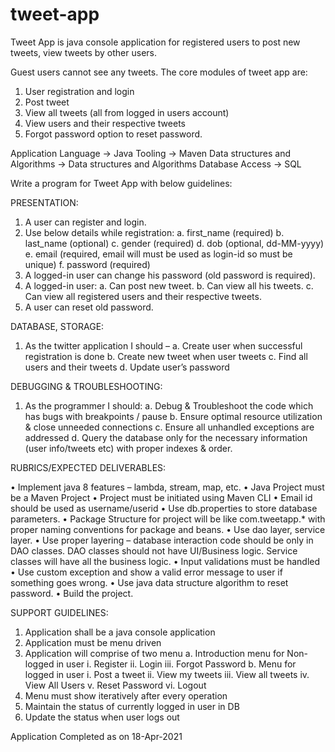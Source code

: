 # tweet-app
Tweet App is java console application for registered users to post new tweets, view tweets by other users.

Guest users cannot see any tweets.
The core modules of tweet app are:
1.	User registration and login
2.	Post tweet
3.	View all tweets (all from logged in users account)
4.	View users and their respective tweets
5.	Forgot password option to reset password.

Application Language -> Java
Tooling ->	Maven
Data structures and Algorithms -> Data structures and Algorithms
Database Access ->	SQL

Write a program for Tweet App with below guidelines:

PRESENTATION:
1.	A user can register and login.
2.	Use below details while registration:
	a.	first_name (required)
	b.	last_name (optional)
	c.	gender (required)
	d.	dob (optional, dd-MM-yyyy)
	e.	email (required, email will must be used as login-id so must be unique)
	f.	password (required)
3.	A logged-in user can change his password (old password is required).
4.	A logged-in user:
	a.	Can post new tweet.
	b.	Can view all his tweets.
	c.	Can view all registered users and their respective tweets.
5.	A user can reset old password.

DATABASE, STORAGE:
1.	As the twitter application I should –
	a.	Create user when successful registration is done
	b.	Create new tweet when user tweets
	c.	Find all users and their tweets
	d.	Update user’s password

DEBUGGING & TROUBLESHOOTING:
1.	As the programmer I should:
	a.	Debug & Troubleshoot the code which has bugs with breakpoints / pause 
	b.	Ensure optimal resource utilization & close unneeded connections
	c.	Ensure all unhandled exceptions are addressed 
	d.	Query the database only for the necessary information (user info/tweets etc) with proper indexes & order.

RUBRICS/EXPECTED DELIVERABLES:

•	Implement java 8 features – lambda, stream, map, etc.
•	Java Project must be a Maven Project
•	Project must be initiated using Maven CLI
•	Email id should be used as username/userid
•	Use db.properties to store database parameters.
•	Package Structure for project will be like com.tweetapp.* with proper naming conventions for package and beans.
•	Use dao layer, service layer.
•	Use proper layering – database interaction code should be only in DAO classes. DAO classes should not have UI/Business logic. Service classes will have all the business logic.
•	Input validations must be handled
•	Use custom exception and show a valid error message to user if something goes wrong.
•	Use java data structure algorithm to reset password. 
•	Build the project.

SUPPORT GUIDELINES:
1.	Application shall be a java console application
2.	Application must be menu driven
3.	Application will comprise of two menu
	a.	Introduction menu for Non-logged in user
		i.	Register
		ii.	Login
		iii.	Forgot Password
	b.	Menu for logged in user
		i.	Post a tweet
		ii.	View my tweets
		iii.	View all tweets
		iv.	View All Users
		v.	Reset Password
		vi.	Logout 
4.	Menu must show iteratively after every operation
5.	Maintain the status of currently logged in user in DB
6.	Update the status when user logs out

Application Completed as on 18-Apr-2021